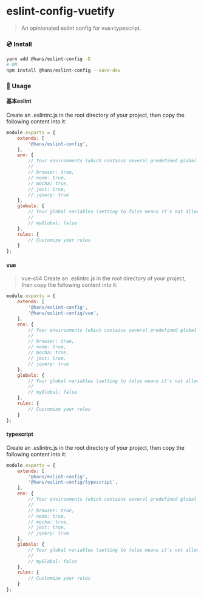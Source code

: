 # eslint-config-vuetify
> An opinionated eslint config for vue+typescript.

### 💿 Install
```bash
yarn add @hans/eslint-config -D
# OR
npm install @hans/eslint-config --save-dev
```

### 🚀 Usage
#### 基本eslint
Create an .eslintrc.js in the root directory of your project, then copy the following content into it:
```js
module.exports = {
    extends: [
        '@hans/eslint-config',
    ],
    env: {
        // Your environments (which contains several predefined global variables)
        //
        // browser: true,
        // node: true,
        // mocha: true,
        // jest: true,
        // jquery: true
    },
    globals: {
        // Your global variables (setting to false means it's not allowed to be reassigned)
        //
        // myGlobal: false
    },
    rules: {
        // Customize your rules
    }
};
```

#### vue
> vue-cli4
Create an .eslintrc.js in the root directory of your project, then copy the following content into it:
```js
module.exports = {
    extends: [
        '@hans/eslint-config',
        '@hans/eslint-config/vue',
    ],
    env: {
        // Your environments (which contains several predefined global variables)
        //
        // browser: true,
        // node: true,
        // mocha: true,
        // jest: true,
        // jquery: true
    },
    globals: {
        // Your global variables (setting to false means it's not allowed to be reassigned)
        //
        // myGlobal: false
    },
    rules: {
        // Customize your rules
    }
};
```

#### typescript
Create an .eslintrc.js in the root directory of your project, then copy the following content into it:
```js
module.exports = {
    extends: [
        '@hans/eslint-config',
        '@hans/eslint-config/typescript',
    ],
    env: {
        // Your environments (which contains several predefined global variables)
        //
        // browser: true,
        // node: true,
        // mocha: true,
        // jest: true,
        // jquery: true
    },
    globals: {
        // Your global variables (setting to false means it's not allowed to be reassigned)
        //
        // myGlobal: false
    },
    rules: {
        // Customize your rules
    }
};
```